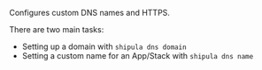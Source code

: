Configures custom DNS names and HTTPS.

There are two main tasks:

- Setting up a domain with `shipula dns domain`
- Setting a custom name for an App/Stack with `shipula dns name`
